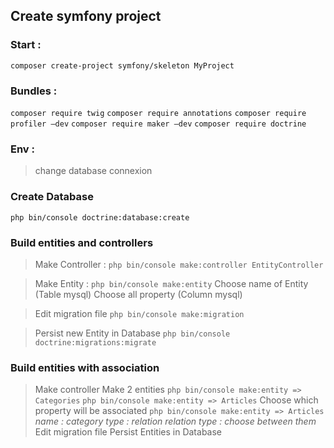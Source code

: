 ## Create symfony project

### Start :
`composer create-project symfony/skeleton MyProject`

### Bundles :
`composer require twig`
`composer require annotations`
`composer require profiler —dev`
`composer require maker —dev`
`composer require doctrine`

### Env :
> change database connexion

### Create Database
`php bin/console doctrine:database:create`

### Build entities and controllers

> Make Controller :
`php bin/console make:controller EntityController`

> Make Entity :
`php bin/console make:entity` 
Choose name of Entity (Table mysql)
Choose all property (Column mysql)

> Edit migration file
`php bin/console make:migration`

> Persist new Entity in Database
`php bin/console doctrine:migrations:migrate`

### Build entities with association

> Make controller
> Make 2 entities
`php bin/console make:entity => Categories`
`php bin/console make:entity => Articles`
> Choose which property will be associated 
`php bin/console make:entity => Articles`
*name : category*
*type : relation*
*relation type : choose between them*
> Edit migration file
> Persist Entities in Database 

  